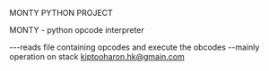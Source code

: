 MONTY PYTHON PROJECT

MONTY - python opcode interpreter


---reads file containing opcodes and execute the obcodes
--mainly operation on stack
<author> <kiptooharon.hk@gmain.com>
